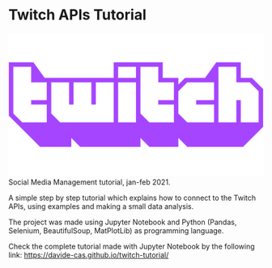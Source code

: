 # Twitch APIs Tutorial
![alt text](twitch_logo.png "Twitch")
Social Media Management tutorial, jan-feb 2021.

A simple step by step tutorial which explains how to connect to the Twitch APIs, using examples and making a small data analysis.

The project was made using Jupyter Notebook and Python (Pandas, Selenium, BeautifulSoup, MatPlotLib) as programming language.

Check the complete tutorial made with Jupyter Notebook by the following link: https://davide-cas.github.io/twitch-tutorial/
